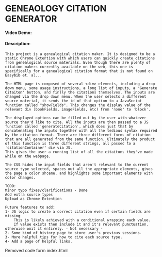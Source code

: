 # GENEAOLOGY CITATION GENERATOR
#### Video Demo:  <URL HERE>
#### Description:
    This project is a genealogical citation maker. It is designed to be a static Chrome Extention with which users can quickly create citations from genealogical source materials. Even though there are plenty of citation makers currently available on the web, this one is specifically for a genealogical citation format that is not found on Easybib et. al...

    The HTML page is composed of several <div> elements, including a drop down menu, some usage instructions, a long list of inputs, a 'Generate Citaiton' button, and finlly the citations themselves. The inputs are changed via the drop down menu. When the user selects a different source material, it sends the id of that option to a JavaScript function called "showFields". This changes the display value of the relevant div (bookFields, imageFields, etc) from 'none' to 'block'.

    The displayed options can be filled out by the user with whatever source they'd like to cite. All the inputs are then passed to a JS function called 'generateCitation', which does just that by concatenating the inputs together with all the tedious syntax required by the citation format. There are three different forms of citation that are all generated from the same function. Ultimately the product of this function is three different strings, all passed to a 'citationContainer' div via JS.
    This gives the user a running list of all the citaitons they've made while on the webpage.

    The CSS hides the input fields that aren't relevant to the current source type selected, spaces out all the appropriate elements, gives the page a color shceme, and highlights some important elements with color changes.

    TODO: 
    Minor typo fixes/clarifications - Done
    Add extra source types
    Upload as Chrome Extention

    Future features to add:
    1- JS logic to create a correct citation even if certain fields are missing
        This is likely achieved with a conditional wrapping each value.
        If value exists then include it and it's relevant punctuation, otherwise omit it entirely. - Not necessary -
    2- Some kind of history page to store user's previous sessions.
    3- More helpful tips for how to cite each source type.
    4- Add a page of helpful links.

Removed code form index.html
    